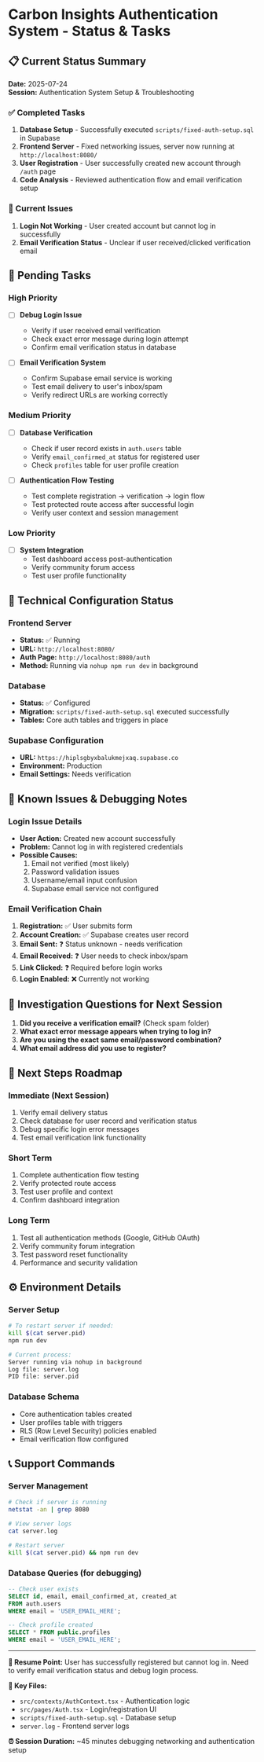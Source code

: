# Carbon Insights Authentication System - Status & Tasks

## 📋 Current Status Summary

**Date:** 2025-07-24  
**Session:** Authentication System Setup & Troubleshooting  

### ✅ Completed Tasks
1. **Database Setup** - Successfully executed `scripts/fixed-auth-setup.sql` in Supabase
2. **Frontend Server** - Fixed networking issues, server now running at `http://localhost:8080/`
3. **User Registration** - User successfully created new account through `/auth` page
4. **Code Analysis** - Reviewed authentication flow and email verification setup

### 🔄 Current Issues
1. **Login Not Working** - User created account but cannot log in successfully
2. **Email Verification Status** - Unclear if user received/clicked verification email

## 🎯 Pending Tasks

### High Priority
- [ ] **Debug Login Issue**
  - Verify if user received email verification
  - Check exact error message during login attempt
  - Confirm email verification status in database
  
- [ ] **Email Verification System**
  - Confirm Supabase email service is working
  - Test email delivery to user's inbox/spam
  - Verify redirect URLs are working correctly

### Medium Priority  
- [ ] **Database Verification**
  - Check if user record exists in `auth.users` table
  - Verify `email_confirmed_at` status for registered user
  - Check `profiles` table for user profile creation

- [ ] **Authentication Flow Testing**
  - Test complete registration → verification → login flow
  - Test protected route access after successful login
  - Verify user context and session management

### Low Priority
- [ ] **System Integration**
  - Test dashboard access post-authentication
  - Verify community forum access
  - Test user profile functionality

## 🔧 Technical Configuration Status

### Frontend Server
- **Status:** ✅ Running
- **URL:** `http://localhost:8080/`
- **Auth Page:** `http://localhost:8080/auth`
- **Method:** Running via `nohup npm run dev` in background

### Database
- **Status:** ✅ Configured
- **Migration:** `scripts/fixed-auth-setup.sql` executed successfully
- **Tables:** Core auth tables and triggers in place

### Supabase Configuration
- **URL:** `https://hiplsgbyxbalukmejxaq.supabase.co`
- **Environment:** Production
- **Email Settings:** Needs verification

## 🐛 Known Issues & Debugging Notes

### Login Issue Details
- **User Action:** Created new account successfully
- **Problem:** Cannot log in with registered credentials
- **Possible Causes:**
  1. Email not verified (most likely)
  2. Password validation issues
  3. Username/email input confusion
  4. Supabase email service not configured

### Email Verification Chain
1. **Registration:** ✅ User submits form
2. **Account Creation:** ✅ Supabase creates user record
3. **Email Sent:** ❓ Status unknown - needs verification
4. **Email Received:** ❓ User needs to check inbox/spam
5. **Link Clicked:** ❓ Required before login works
6. **Login Enabled:** ❌ Currently not working

## 📝 Investigation Questions for Next Session

1. **Did you receive a verification email?** (Check spam folder)
2. **What exact error message appears when trying to log in?**
3. **Are you using the exact same email/password combination?**
4. **What email address did you use to register?**

## 🚀 Next Steps Roadmap

### Immediate (Next Session)
1. Verify email delivery status
2. Check database for user record and verification status
3. Debug specific login error messages
4. Test email verification link functionality

### Short Term
1. Complete authentication flow testing
2. Verify protected route access
3. Test user profile and context
4. Confirm dashboard integration

### Long Term
1. Test all authentication methods (Google, GitHub OAuth)
2. Verify community forum integration
3. Test password reset functionality
4. Performance and security validation

## ⚙️ Environment Details

### Server Setup
```bash
# To restart server if needed:
kill $(cat server.pid)
npm run dev

# Current process:
Server running via nohup in background
Log file: server.log
PID file: server.pid
```

### Database Schema
- Core authentication tables created
- User profiles table with triggers
- RLS (Row Level Security) policies enabled
- Email verification flow configured

## 📞 Support Commands

### Server Management
```bash
# Check if server is running
netstat -an | grep 8080

# View server logs
cat server.log

# Restart server
kill $(cat server.pid) && npm run dev
```

### Database Queries (for debugging)
```sql
-- Check user exists
SELECT id, email, email_confirmed_at, created_at 
FROM auth.users 
WHERE email = 'USER_EMAIL_HERE';

-- Check profile created
SELECT * FROM public.profiles 
WHERE email = 'USER_EMAIL_HERE';
```

---

**📌 Resume Point:** User has successfully registered but cannot log in. Need to verify email verification status and debug login process.

**🔗 Key Files:**
- `src/contexts/AuthContext.tsx` - Authentication logic
- `src/pages/Auth.tsx` - Login/registration UI
- `scripts/fixed-auth-setup.sql` - Database setup
- `server.log` - Frontend server logs

**⏰ Session Duration:** ~45 minutes debugging networking and authentication setup